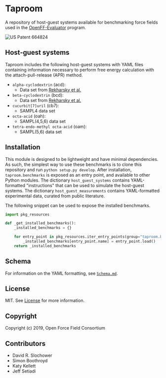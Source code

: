 # Taproom

A repository of host-guest systems available for benchmarking force fields used in the 
[OpenFF-Evaluator](https://github.com/openforcefield/openff-evaluator) program.

![US Patent 664824](tap.png)

## Host-guest systems
Taproom includes the following host-guest systems with YAML files containing information necessary to perform 
free energy calculation with the attach-pull-release (APR) method.

* `alpha-cyclodextrin` (acd):
    * Data set from [Rekharsky et al.](https://pubs.acs.org/doi/abs/10.1021/jp962715n)
* `beta-cyclodextrin` (bcd):
    * Data set from [Rekharsky et al.](https://pubs.acs.org/doi/abs/10.1021/jp962715n)
* `cucurbit[7]uril` (cb7):
    * SAMPL4 data set
* `octa-acid` (oah):
    * SAMPL(4,5,6) data set
* `tetra-endo-methyl octa-acid` (oam):
    * SAMPL(5,6) data set

## Installation

This module is designed to be lightweight and have minimal dependencies. 
As such, the simplest way to use these benchmarks is to clone this repository and run `python setup.py develop`.
After installation, `taproom.benchmarks` is exposed as an entry point, and available to other Python modules.
The dictionary `host_guest_systems` contains YAML-formatted "instructions" that can be used to simulate the host-guest systems.
The dictionary `host_guest_measurements` contains YAML-formatted experimental data, curated from public literature.

The following snippet can be used to expose the installed benchmarks.

```python
import pkg_resources

def _get_installed_benchmarks():
    _installed_benchmarks = {}

    for entry_point in pkg_resources.iter_entry_points(group="taproom.benchmarks"):
        _installed_benchmarks[entry_point.name] = entry_point.load()
    return _installed_benchmarks
```

## Schema

For information on the YAML formatting, see [`Schema.md`](docs/Schema.md).

## License

MIT. See [License](LICENSE) for more information.

## Copyright

Copyright (c) 2019, Open Force Field Consortium


## Contributors

- David R. Slochower
- Simon Boothroyd
- Katy Kellett
- Jeff Setiadi
